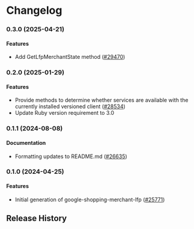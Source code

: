 # Changelog

### 0.3.0 (2025-04-21)

#### Features

* Add GetLfpMerchantState method ([#29470](https://github.com/googleapis/google-cloud-ruby/issues/29470)) 

### 0.2.0 (2025-01-29)

#### Features

* Provide methods to determine whether services are available with the currently installed versioned client ([#28534](https://github.com/googleapis/google-cloud-ruby/issues/28534)) 
* Update Ruby version requirement to 3.0 

### 0.1.1 (2024-08-08)

#### Documentation

* Formatting updates to README.md ([#26635](https://github.com/googleapis/google-cloud-ruby/issues/26635)) 

### 0.1.0 (2024-04-25)

#### Features

* Initial generation of google-shopping-merchant-lfp ([#25771](https://github.com/googleapis/google-cloud-ruby/issues/25771)) 

## Release History
